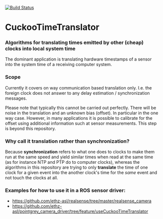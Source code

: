 [![Build Status](https://jenkins.asl.ethz.ch/buildStatus/icon?job=cuckoo_time_translator)](https://jenkins.asl.ethz.ch/job/cuckoo_time_translator/)

# CuckooTimeTranslator
### Algorithms for translating times emitted by other (cheap) clocks into local system time

The dominant application is translating hardware timestamps of a sensor into the system time of a receiving computer system.

### Scope
Currently it covers on way communication based translation only.
I.e. the foreign clock does not answer to any delay estimation / synchronization messages.

Please note that typically this cannot be carried out perfectly.
There will be noise in the translation and an unknown bias (offset). 
In particular in the one way case. 
However, in many applications it is possible to calibrate for the offset using additional information such at sensor measurements.
This step is beyond this repository.

### Why call it translation rather than synchronization? 
Because **synchronization** refers to what one does to clocks to make them run at the same speed and yield similar times when read at the same time (as for instance NTP and PTP do to computer clocks), whereas the algorithms in this repository are trying to only **translate** the time of one clock for a given event into the another clock's time for the *same* event and not touch the clocks at all.


### Examples for how to use it in a ROS sensor driver:
* https://github.com/ethz-asl/realsense/tree/master/realsense_camera
* https://github.com/ethz-asl/pointgrey_camera_driver/tree/feature/useCuckooTimeTranslator
